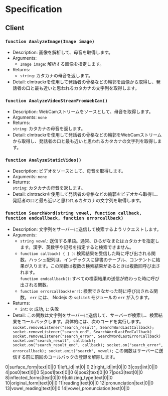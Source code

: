 Specification
===
  
## Client
### `function AnalyzeImage(Image image)`  
* Description: 画像を解析して、母音を取得します。  
* Arguments:  
    * `Image image`: 解析する画像を指定します。  
* Returns:  
    * `string`: カタカナの母音を返します。  
* Detail:  clmtrackrを使用して発話者の骨格などの輪郭を画像から取得し、発話者の口と最も近いと思われるカタカナの文字列を取得します。  
  
### `function AnalyzeVideoStreamFromWebCam()`  
* Description: WebCamストリームをソースとして、母音を取得します。  
* Arguments: `none`  
* Returns:  
    `string`: カタカナの母音を返します。  
* Detail: clmtrackrを使用して発話者の骨格などの輪郭をWebCamストリームから取得し、発話者の口と最も近いと思われるカタカナの文字列を取得します。  
  
### `function AnalyzeStaticVideo()`  
* Description: ビデオをソースとして、母音を取得します。  
* Arguments: `none ` 
* Returns:  
    `string`: カタカナの母音を返します。  
* Detail: clmtrackrを使用して発話者の骨格などの輪郭をビデオから取得し、発話者の口と最も近いと思われるカタカナの文字列を取得します。  
  
### `function SearchWord(string vowel, function callback, function endcallback, function errorcallback)`  
* Description: 文字列をサーバーに送信して検索するようリクエストします。  
* Arguments:  
    * `string vowel`: 送信する単語。通常、ひらがなまたはカタカナを指定します。漢字、英数字や記号を指定すると検索できません。  
    * `function callback( { } )`: 検索結果を受信した時に呼び出される関数。ハッシュ配列は、インデックスに辞書のテーブル、コンテントに結果が入ります。この関数は複数の検索結果があるときは複数回呼び出されます。  
    `function endcallback()`: すべての検索結果の送信が終わった時に呼び出される関数。  
    * `function errorcallback(err)`: 検索できなかった時に呼び出される関数。 `err` には、 Nodejs の `sqlite3` モジュールの `err` が入ります。  
* Returns:  
    * `int`: `0`: 成功, `1`: 失敗  
* Detail: この関数は文字列をサーバーに送信して、サーバーが検索し、検索結果をコールバックします。具体的には、次のコードを実行します。  
`socket.removeListener("search_result", SearchWordLastCallback);
socket.removeListener("search_end", SearchWordLastEndCallback)
socket.removeListener("search_error", SearchWordLastErrorCallback)
socket.on("search_result", callback);
socket.on("search_result_end", callback);
socket.on("search_error", errorcallback);
socket.emit("search", vowel);`
この関数はサーバーに送信する前に前回のコールバックの登録を解除します。


0|surface_form|text|0||0
1|left_id|int|0||0
2|right_id|int|0||0
3|cost|int|0||0
4|pos0|text|0||0
5|pos1|text|0||0
6|pos2|text|0||0
7|pos3|text|0||0
8|inflected_forms|text|0||0
9|utilizing_type|text|0||0
10|original_form|text|0||0
11|reading|text|0||0
12|pronunciation|text|0||0
13|vowel_reading|text|0||0
14|vowel_pronunciation|text|0||0

